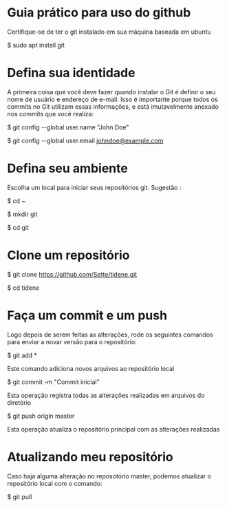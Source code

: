 # Guia prático para uso do github

Certifique-se de ter o git instalado em sua máquina baseada em ubuntu

$ sudo apt install git

# Defina sua identidade

A primeira coisa que você deve fazer quando instalar o Git é definir o seu nome de usuário e endereço de e-mail. Isso é importante porque todos os commits no Git utilizam essas informações, e está imutavelmente anexado nos commits que você realiza:

$ git config --global user.name "John Doe"

$ git config --global user.email johndoe@example.com

# Defina seu ambiente

Escolha um local para iniciar seus repositórios git. Sugestão :

$ cd ~

$ mkdir git

$ cd git

# Clone um repositório

$ git clone https://github.com/Sette/tidene.git

$ cd tidene

# Faça um commit e um push

Logo depois de serem feitas as alterações, rode os seguintes comandos para enviar a novar versão para o repositório:

$ git add *

Este comando adiciona novos arquivos ao repositório local

$ git commit -m "Commit inicial"

Esta operação registra todas as alterações realizadas em arquivos do diretório

$ git push origin master 

Esta operação atualiza o repositório principal com as alterações realizadas

# Atualizando meu repositório

Caso haja alguma alteração no reposotório master, podemos atualizar o repositório local com o comando:

$ git pull
